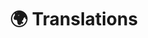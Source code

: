 ---
id: translations
title: 🌍 Translations
description: Learn how to contribute translations to CiFarm
slug: /contributing/translations
sidebar_position: 3
--- 